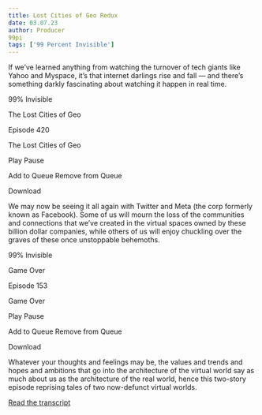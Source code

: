 ```yaml
---
title: Lost Cities of Geo Redux
date: 03.07.23
author: Producer
99pi
tags: ['99 Percent Invisible']
---
```


If we’ve learned anything from watching the turnover of tech giants like Yahoo and Myspace, it’s that internet darlings rise and fall — and there’s something darkly fascinating about watching it happen in real time.






99% Invisible


The Lost Cities of Geo






Episode 420


The Lost Cities of Geo












Play
Pause


Add to Queue
Remove from Queue


Download










We may now be seeing it all again with Twitter and Meta (the corp formerly known as Facebook). Some of us will mourn the loss of the communities and connections that we’ve created in the virtual spaces owned by these billion dollar companies, while others of us will enjoy chuckling over the graves of these once unstoppable behemoths.




99% Invisible


Game Over






Episode 153


Game Over












Play
Pause


Add to Queue
Remove from Queue


Download










Whatever your thoughts and feelings may be, the values and trends and hopes and ambitions that go into the architecture of the virtual world say as much about us as the architecture of the real world, hence this two-story episode reprising tales of two now-defunct virtual worlds.

[Read the transcript](./Lost_Cities_of_Geo_Redux_transcript.md)